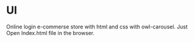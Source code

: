 # UI
Online login e-commerse store  with html and css with owl-carousel.
Just Open Index.html file in the browser.
